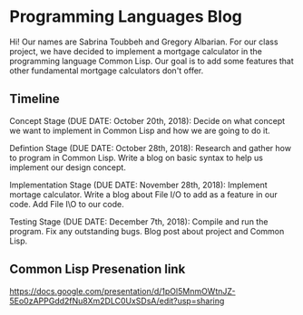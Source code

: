 # Programming Languages Blog

Hi! Our names are Sabrina Toubbeh and Gregory Albarian. For our class project, we have decided to implement 
a mortgage calculator in the programming language Common Lisp. Our goal is to add some features that other 
fundamental mortgage calculators don't offer. 

## Timeline
Concept Stage (DUE DATE: October 20th, 2018):
Decide on what concept we want to implement in Common Lisp and how we are going to do it. 

Defintion Stage (DUE DATE: October 28th, 2018):
Research and gather how to program in Common Lisp. Write a blog on basic syntax to help us implement 
our design concept. 

Implementation Stage (DUE DATE: November 28th, 2018):
Implement mortage calculator. Write a blog about File I/O to add as a feature in our code. Add File I\O to our code. 

Testing Stage (DUE DATE: December 7th, 2018):
Compile and run the program. Fix any outstanding bugs. Blog post about project and Common Lisp. 

## Common Lisp Presenation link 
https://docs.google.com/presentation/d/1pOl5MnmOWtnJZ-5Eo0zAPPGdd2fNu8Xm2DLC0UxSDsA/edit?usp=sharing
